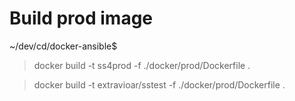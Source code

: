 # Build prod image

~/dev/cd/docker-ansible$ 
> docker build -t ss4prod -f ./docker/prod/Dockerfile .

> docker build -t extravioar/sstest -f ./docker/prod/Dockerfile .